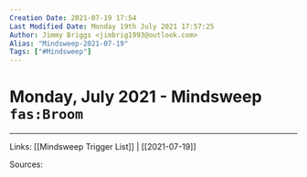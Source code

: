 ```yaml
---
Creation Date: 2021-07-19 17:54
Last Modified Date: Monday 19th July 2021 17:57:25
Author: Jimmy Briggs <jimbrig1993@outlook.com>
Alias: "Mindsweep-2021-07-19"
Tags: ["#Mindsweep"]
---
```


# Monday, July 2021 - Mindsweep `fas:Broom`



***

Links: [[Mindsweep Trigger List]] | [[2021-07-19]]

Sources: 
